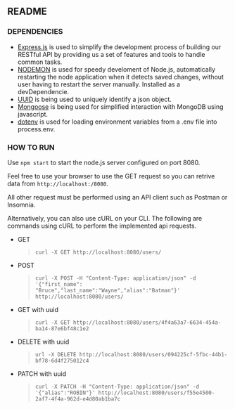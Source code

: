 ## README

### DEPENDENCIES
- [Express.js](https://www.npmjs.com/package/express) is used to simplify the development process of building our RESTful API by providing us a set of features and tools to handle common tasks.
- [NODEMON](https://www.npmjs.com/package/nodemon) is used for speedy develoment of Node.js, automatically restarting the node application when it detects saved changes, without user having to restart the server manually. Installed as a devDependencie.
- [UUID](https://www.npmjs.com/package/uuid) is being used to uniquely identify a json object.
- [Mongoose](https://www.npmjs.com/package/mongoose) is being used for simplified interaction with MongoDB using javascript.
- [dotenv](https://www.npmjs.com/package/dotenv) is used for loading environment variables from a .env file into process.env.


### HOW TO RUN

Use `npm start` to start the node.js server configured on port 8080. 

Feel free to use your browser to use the GET request so you can retrive data from `http://localhost:/8080`.

All other request must be performed using an API client such as Postman or Insomnia.

Alternatively, you can also use cURL on your CLI.
The following are commands using cURL to perform the implemented api requests.

* GET
  > `curl -X GET http://localhost:8080/users/`

* POST 
  > `curl -X POST -H "Content-Type: application/json" -d '{"first_name": "Bruce","last_name":"Wayne","alias":"Batman"}' http://localhost:8080/users/`

* GET with uuid 
  > `curl -X GET http://localhost:8080/users/4f4a63a7-6634-454a-ba14-87e6bf48c1e2`

* DELETE with uuid
  > `url -X DELETE http://localhost:8080/users/094225cf-5fbc-44b1-bf78-6d4f275012c4`

* PATCH with uuid
  > `curl -X PATCH -H "Content-Type: application/json" -d '{"alias":"ROBIN"}' http://localhost:8080/users/f55e4500-2af7-4f4a-962d-e4d80ab1ba7c`

